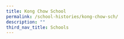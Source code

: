 ```yaml
---
title: Kong Chow School
permalink: /school-histories/kong-chow-sch/
description: ""
third_nav_title: Schools
---
```


